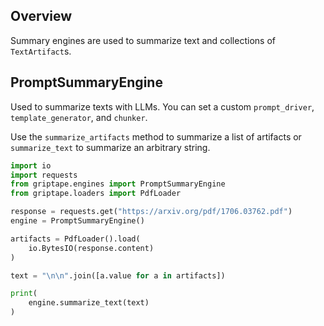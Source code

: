 ## Overview

Summary engines are used to summarize text and collections of `TextArtifact`s.

## PromptSummaryEngine

Used to summarize texts with LLMs. You can set a custom `prompt_driver`, `template_generator`, and `chunker`.

Use the `summarize_artifacts` method to summarize a list of artifacts or `summarize_text` to summarize an arbitrary string.

```python
import io
import requests
from griptape.engines import PromptSummaryEngine
from griptape.loaders import PdfLoader

response = requests.get("https://arxiv.org/pdf/1706.03762.pdf")
engine = PromptSummaryEngine()

artifacts = PdfLoader().load(
    io.BytesIO(response.content)
)

text = "\n\n".join([a.value for a in artifacts])

print(
    engine.summarize_text(text)
)

```
